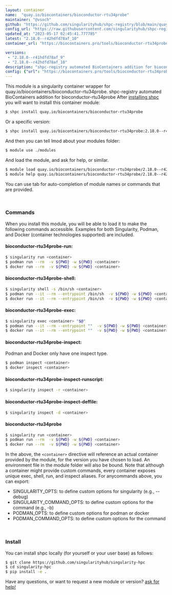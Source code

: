 ```yaml
---
layout: container
name:  "quay.io/biocontainers/bioconductor-rtu34probe"
maintainer: "@vsoch"
github: "https://github.com/singularityhub/shpc-registry/blob/main/quay.io/biocontainers/bioconductor-rtu34probe/container.yaml"
config_url: "https://raw.githubusercontent.com/singularityhub/shpc-registry/main/quay.io/biocontainers/bioconductor-rtu34probe/container.yaml"
updated_at: "2023-05-17 02:45:41.777785"
latest: "2.18.0--r42hdfd78af_10"
container_url: "https://biocontainers.pro/tools/bioconductor-rtu34probe"

versions:
 - "2.18.0--r41hdfd78af_9"
 - "2.18.0--r42hdfd78af_10"
description: "shpc-registry automated BioContainers addition for bioconductor-rtu34probe"
config: {"url": "https://biocontainers.pro/tools/bioconductor-rtu34probe", "maintainer": "@vsoch", "description": "shpc-registry automated BioContainers addition for bioconductor-rtu34probe", "latest": {"2.18.0--r42hdfd78af_10": "sha256:d02afc0131b477c19f2dab179e1141f7898e5989ebcae05112a3c2f21d15054b"}, "tags": {"2.18.0--r41hdfd78af_9": "sha256:abc93a8bad2adf31acb16bd8be3d8474843b703767c306b450bff88feb52cabe", "2.18.0--r42hdfd78af_10": "sha256:d02afc0131b477c19f2dab179e1141f7898e5989ebcae05112a3c2f21d15054b"}, "docker": "quay.io/biocontainers/bioconductor-rtu34probe"}
---
```


This module is a singularity container wrapper for quay.io/biocontainers/bioconductor-rtu34probe.
shpc-registry automated BioContainers addition for bioconductor-rtu34probe
After [installing shpc](#install) you will want to install this container module:


```bash
$ shpc install quay.io/biocontainers/bioconductor-rtu34probe
```

Or a specific version:

```bash
$ shpc install quay.io/biocontainers/bioconductor-rtu34probe:2.18.0--r42hdfd78af_10
```

And then you can tell lmod about your modules folder:

```bash
$ module use ./modules
```

And load the module, and ask for help, or similar.

```bash
$ module load quay.io/biocontainers/bioconductor-rtu34probe/2.18.0--r42hdfd78af_10
$ module help quay.io/biocontainers/bioconductor-rtu34probe/2.18.0--r42hdfd78af_10
```

You can use tab for auto-completion of module names or commands that are provided.

<br>

### Commands

When you install this module, you will be able to load it to make the following commands accessible.
Examples for both Singularity, Podman, and Docker (container technologies supported) are included.

#### bioconductor-rtu34probe-run:

```bash
$ singularity run <container>
$ podman run --rm  -v ${PWD} -w ${PWD} <container>
$ docker run --rm  -v ${PWD} -w ${PWD} <container>
```

#### bioconductor-rtu34probe-shell:

```bash
$ singularity shell -s /bin/sh <container>
$ podman run --it --rm --entrypoint /bin/sh  -v ${PWD} -w ${PWD} <container>
$ docker run --it --rm --entrypoint /bin/sh  -v ${PWD} -w ${PWD} <container>
```

#### bioconductor-rtu34probe-exec:

```bash
$ singularity exec <container> "$@"
$ podman run --it --rm --entrypoint ""  -v ${PWD} -w ${PWD} <container> "$@"
$ docker run --it --rm --entrypoint ""  -v ${PWD} -w ${PWD} <container> "$@"
```

#### bioconductor-rtu34probe-inspect:

Podman and Docker only have one inspect type.

```bash
$ podman inspect <container>
$ docker inspect <container>
```

#### bioconductor-rtu34probe-inspect-runscript:

```bash
$ singularity inspect -r <container>
```

#### bioconductor-rtu34probe-inspect-deffile:

```bash
$ singularity inspect -d <container>
```



#### bioconductor-rtu34probe

```bash
$ singularity run <container>
$ podman run --rm  -v ${PWD} -w ${PWD} <container>
$ docker run --rm  -v ${PWD} -w ${PWD} <container>
```


In the above, the `<container>` directive will reference an actual container provided
by the module, for the version you have chosen to load. An environment file in the
module folder will also be bound. Note that although a container
might provide custom commands, every container exposes unique exec, shell, run, and
inspect aliases. For anycommands above, you can export:

 - SINGULARITY_OPTS: to define custom options for singularity (e.g., --debug)
 - SINGULARITY_COMMAND_OPTS: to define custom options for the command (e.g., -b)
 - PODMAN_OPTS: to define custom options for podman or docker
 - PODMAN_COMMAND_OPTS: to define custom options for the command

<br>

### Install

You can install shpc locally (for yourself or your user base) as follows:

```bash
$ git clone https://github.com/singularityhub/singularity-hpc
$ cd singularity-hpc
$ pip install -e .
```

Have any questions, or want to request a new module or version? [ask for help!](https://github.com/singularityhub/singularity-hpc/issues)